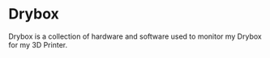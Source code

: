 # Drybox

Drybox is a collection of hardware and software used to monitor my Drybox for my 3D Printer.